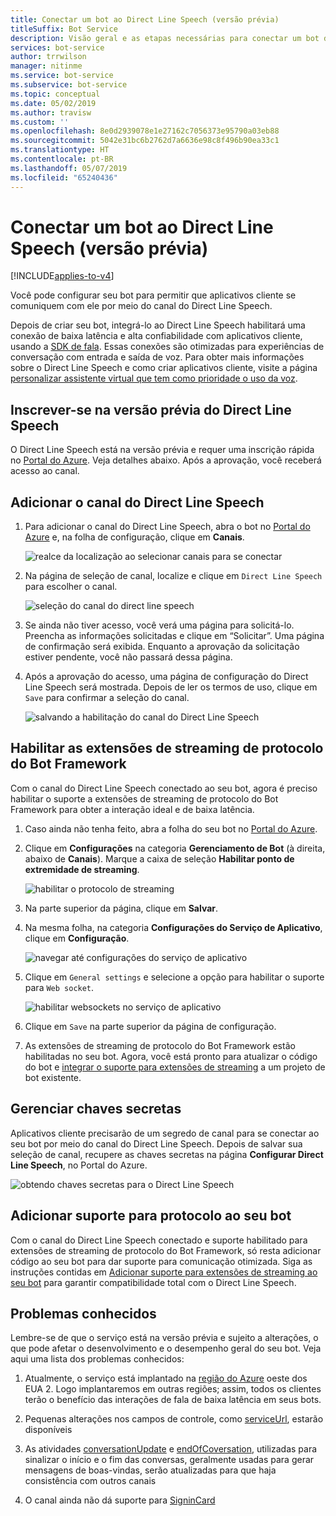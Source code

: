 ```yaml
---
title: Conectar um bot ao Direct Line Speech (versão prévia)
titleSuffix: Bot Service
description: Visão geral e as etapas necessárias para conectar um bot do Bot Framework ao canal do Direct Line Speech para interação com entrada e saída de voz, com confiabilidade alta e latência baixa.
services: bot-service
author: trrwilson
manager: nitinme
ms.service: bot-service
ms.subservice: bot-service
ms.topic: conceptual
ms.date: 05/02/2019
ms.author: travisw
ms.custom: ''
ms.openlocfilehash: 8e0d2939078e1e27162c7056373e95790a03eb88
ms.sourcegitcommit: 5042e31bc6b2762d7a6636e98c8f496b90ea33c1
ms.translationtype: HT
ms.contentlocale: pt-BR
ms.lasthandoff: 05/07/2019
ms.locfileid: "65240436"
---
```

# <a name="connect-a-bot-to-direct-line-speech-preview"></a>Conectar um bot ao Direct Line Speech (versão prévia)

[!INCLUDE[applies-to-v4](includes/applies-to.md)]

Você pode configurar seu bot para permitir que aplicativos cliente se comuniquem com ele por meio do canal do Direct Line Speech.

Depois de criar seu bot, integrá-lo ao Direct Line Speech habilitará uma conexão de baixa latência e alta confiabilidade com aplicativos cliente, usando a [SDK de fala](https://aka.ms/speech/sdk). Essas conexões são otimizadas para experiências de conversação com entrada e saída de voz. Para obter mais informações sobre o Direct Line Speech e como criar aplicativos cliente, visite a página [personalizar assistente virtual que tem como prioridade o uso da voz](https://aka.ms/bots/speech/va).  

## <a name="sign-up-for-direct-line-speech-preview"></a>Inscrever-se na versão prévia do Direct Line Speech

O Direct Line Speech está na versão prévia e requer uma inscrição rápida no [Portal do Azure](https://portal.azure.com). Veja detalhes abaixo. Após a aprovação, você receberá acesso ao canal.

## <a name="add-the-direct-line-speech-channel"></a>Adicionar o canal do Direct Line Speech

1. Para adicionar o canal do Direct Line Speech, abra o bot no [Portal do Azure](https://portal.azure.com) e, na folha de configuração, clique em **Canais**.

    ![realce da localização ao selecionar canais para se conectar](media/voice-first-virtual-assistants/bot-service-channel-directlinespeech-selectchannel.png "seleção de canais")

1. Na página de seleção de canal, localize e clique em `Direct Line Speech` para escolher o canal.

    ![seleção do canal do direct line speech](media/voice-first-virtual-assistants/bot-service-channel-directlinespeech-connectspeechchannel.png "conexão com o Direct Line Speech")

1. Se ainda não tiver acesso, você verá uma página para solicitá-lo. Preencha as informações solicitadas e clique em “Solicitar”. Uma página de confirmação será exibida. Enquanto a aprovação da solicitação estiver pendente, você não passará dessa página.   

1. Após a aprovação do acesso, uma página de configuração do Direct Line Speech será mostrada. Depois de ler os termos de uso, clique em `Save` para confirmar a seleção do canal.

    ![salvando a habilitação do canal do Direct Line Speech](media/voice-first-virtual-assistants/bot-service-channel-directlinespeech-savechannel.png "Salvar a configuração do canal")

## <a name="enable-the-bot-framework-protocol-streaming-extensions"></a>Habilitar as extensões de streaming de protocolo do Bot Framework

Com o canal do Direct Line Speech conectado ao seu bot, agora é preciso habilitar o suporte a extensões de streaming de protocolo do Bot Framework para obter a interação ideal e de baixa latência.

1. Caso ainda não tenha feito, abra a folha do seu bot no [Portal do Azure](https://portal.azure.com). 

1. Clique em **Configurações** na categoria **Gerenciamento de Bot** (à direita, abaixo de **Canais**). Marque a caixa de seleção **Habilitar ponto de extremidade de streaming**.

    ![habilitar o protocolo de streaming](media/voice-first-virtual-assistants/bot-service-channel-directlinespeech-enablestreamingsupport.png "habilitar suporte para extensão de streaming")

1. Na parte superior da página, clique em **Salvar**.

1. Na mesma folha, na categoria **Configurações do Serviço de Aplicativo**, clique em **Configuração**.

    ![navegar até configurações do serviço de aplicativo](media/voice-first-virtual-assistants/bot-service-channel-directlinespeech-configureappservice.png "configurar o serviço de aplicativo")

1. Clique em `General settings` e selecione a opção para habilitar o suporte para `Web socket`.

    ![habilitar websockets no serviço de aplicativo](media/voice-first-virtual-assistants/bot-service-channel-directlinespeech-enablewebsockets.png "habilitar websockets")

1. Clique em `Save` na parte superior da página de configuração.

1. As extensões de streaming de protocolo do Bot Framework estão habilitadas no seu bot. Agora, você está pronto para atualizar o código do bot e [integrar o suporte para extensões de streaming](https://aka.ms/botframework/addstreamingprotocolsupport) a um projeto de bot existente.

## <a name="manage-secret-keys"></a>Gerenciar chaves secretas

Aplicativos cliente precisarão de um segredo de canal para se conectar ao seu bot por meio do canal do Direct Line Speech. Depois de salvar sua seleção de canal, recupere as chaves secretas na página **Configurar Direct Line Speech**, no Portal do Azure.

![obtendo chaves secretas para o Direct Line Speech](media/voice-first-virtual-assistants/bot-service-channel-directlinespeech-getspeechsecretkeys.png "obtendo chaves secretas para o Direct Line Speech")

## <a name="adding-protocol-support-to-your-bot"></a>Adicionar suporte para protocolo ao seu bot

Com o canal do Direct Line Speech conectado e suporte habilitado para extensões de streaming de protocolo do Bot Framework, só resta adicionar código ao seu bot para dar suporte para comunicação otimizada. Siga as instruções contidas em [Adicionar suporte para extensões de streaming ao seu bot](https://aka.ms/botframework/addstreamingprotocolsupport) para garantir compatibilidade total com o Direct Line Speech.

## <a name="known-issues"></a>Problemas conhecidos

Lembre-se de que o serviço está na versão prévia e sujeito a alterações, o que pode afetar o desenvolvimento e o desempenho geral do seu bot. Veja aqui uma lista dos problemas conhecidos: 

1. Atualmente, o serviço está implantado na [região do Azure](https://azure.microsoft.com/en-us/global-infrastructure/regions/) oeste dos EUA 2. Logo implantaremos em outras regiões; assim, todos os clientes terão o benefício das interações de fala de baixa latência em seus bots.

1. Pequenas alterações nos campos de controle, como [serviceUrl](https://github.com/Microsoft/BotBuilder/blob/master/specs/botframework-activity/botframework-activity.md#service-url), estarão disponíveis

1. As atividades [conversationUpdate](https://github.com/Microsoft/BotBuilder/blob/master/specs/botframework-activity/botframework-activity.md#conversation-update-activity) e [endOfCoversation](https://github.com/Microsoft/BotBuilder/blob/master/specs/botframework-activity/botframework-activity.md#end-of-conversation-activity), utilizadas para sinalizar o início e o fim das conversas, geralmente usadas para gerar mensagens de boas-vindas, serão atualizadas para que haja consistência com outros canais

1. O canal ainda não dá suporte para [SigninCard](https://docs.microsoft.com/en-us/azure/bot-service/rest-api/bot-framework-rest-connector-add-rich-cards?view=azure-bot-service-4.0) 
